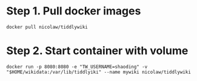 # Step 1. Pull docker images
`docker pull nicolaw/tiddlywiki`

# Step 2. Start container with volume
`docker run -p 8080:8080 -e "TW_USERNAME=shaoding" -v "$HOME/wikidata:/var/lib/tiddlyiki" --name mywiki nicolaw/tiddlywiki`